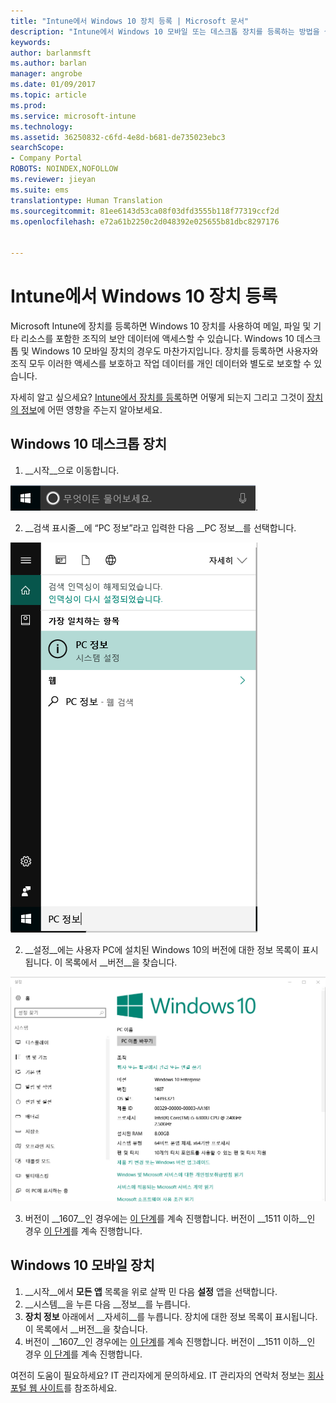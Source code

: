 ```yaml
---
title: "Intune에서 Windows 10 장치 등록 | Microsoft 문서"
description: "Intune에서 Windows 10 모바일 또는 데스크톱 장치를 등록하는 방법을 설명합니다."
keywords: 
author: barlanmsft
ms.author: barlan
manager: angrobe
ms.date: 01/09/2017
ms.topic: article
ms.prod: 
ms.service: microsoft-intune
ms.technology: 
ms.assetid: 36250832-c6fd-4e8d-b681-de735023ebc3
searchScope:
- Company Portal
ROBOTS: NOINDEX,NOFOLLOW
ms.reviewer: jieyan
ms.suite: ems
translationtype: Human Translation
ms.sourcegitcommit: 81ee6143d53ca08f03dfd3555b118f77319ccf2d
ms.openlocfilehash: e72a61b2250c2d048392e025655b81dbc8297176


---
```



# <a name="enroll-your-windows-10-devices-in-intune"></a>Intune에서 Windows 10 장치 등록

Microsoft Intune에 장치를 등록하면 Windows 10 장치를 사용하여 메일, 파일 및 기타 리소스를 포함한 조직의 보안 데이터에 액세스할 수 있습니다. Windows 10 데스크톱 및 Windows 10 모바일 장치의 경우도 마찬가지입니다. 장치를 등록하면 사용자와 조직 모두 이러한 액세스를 보호하고 작업 데이터를 개인 데이터와 별도로 보호할 수 있습니다.

자세히 알고 싶으세요? [Intune에서 장치를 등록](what-happens-if-you-install-the-company-portal-app-and-enroll-your-device-in-intune-windows.md)하면 어떻게 되는지 그리고 그것이 [장치의 정보](what-can-your-it-administrator-see-when-you-enroll-your-device-in-intune-windows.md)에 어떤 영향을 주는지 알아보세요.

## <a name="windows-10-desktop-devices"></a>Windows 10 데스크톱 장치
1.    __시작__으로 이동합니다.

 ![Windows 시작 메뉴](../media/windows-start-menu.png).

2. __검색 표시줄__에 “PC 정보”라고 입력한 다음 __PC 정보__를 선택합니다.

 ![PC 정보 설정 검색](../media/searching_for_about_your_pc.png)

2.    __설정__에는 사용자 PC에 설치된 Windows 10의 버전에 대한 정보 목록이 표시됩니다. 이 목록에서 __버전__을 찾습니다.

 ![Windows 10 데스크톱 PC 정보](../media/settings_about_pc.png)

3.    버전이 __1607__인 경우에는 [이 단계](enroll-your-w10-device-access-work-or-school.md)를 계속 진행합니다. 버전이 __1511 이하__인 경우 [이 단계](enroll-your-w10-device-your-account.md)를 계속 진행합니다.

## <a name="windows-10-mobile-devices"></a>Windows 10 모바일 장치

1.    __시작__에서 __모든 앱__ 목록을 위로 살짝 민 다음 __설정__ 앱을 선택합니다.
2.    __시스템__을 누른 다음 __정보__를 누릅니다.
3.    __장치 정보__ 아래에서 __자세히__를 누릅니다. 장치에 대한 정보 목록이 표시됩니다. 이 목록에서 __버전__을 찾습니다.
4.    버전이 __1607__인 경우에는 [이 단계](enroll-your-w10-device-access-work-or-school.md)를 계속 진행합니다. 버전이 __1511 이하__인 경우 [이 단계](enroll-your-w10-device-your-account.md)를 계속 진행합니다.

여전히 도움이 필요하세요? IT 관리자에게 문의하세요. IT 관리자의 연락처 정보는 [회사 포털 웹 사이트](http://portal.manage.microsoft.com)를 참조하세요.



<!--HONumber=Jan17_HO2-->


